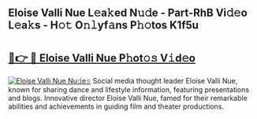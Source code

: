 ## Eloise Valli Nue L𝚎a𝚔ed N𝚞𝚍e - Part-RhB Vi𝚍𝚎o L𝚎a𝚔s - H𝚘𝚝 O𝚗𝚕yf𝚊ns P𝚑𝚘tos K1f5u

# <h2><a href="http://kfcdz3.oniu.top/?m=Eloise+Valli+Nue">🔗👉 🔴 Eloise Valli Nue P𝚑ot𝚘𝚜 V𝚒d𝚎o</a></h2>

[![Eloise Valli Nue Nu𝚍e𝚜](https://i.imgur.com/0qMVB7G.gif)](http://kfcdz3.oniu.top/?m=Eloise+Valli+Nue)
Social media thought leader Eloise Valli Nue, known for sharing dance and lifestyle information, featuring presentations and blogs. Innovative director Eloise Valli Nue, famed for their remarkable abilities and achievements in guiding film and theater productions.  
